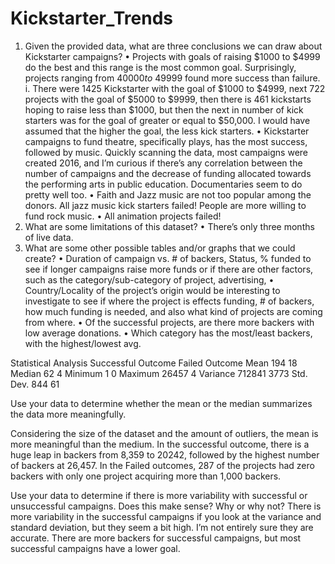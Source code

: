 # Kickstarter_Trends



1.	Given the provided data, what are three conclusions we can draw about Kickstarter campaigns?
•	Projects with goals of raising $1000 to $4999 do the best and this range is the most common goal. Surprisingly, projects ranging from $40000 to$ 49999 found more success than failure. 
i.	There were 1425 Kickstarter with the goal of $1000 to $4999, next 722 projects with the goal of $5000 to $9999, then there is 461 kickstarts hoping to raise less than $1000, but then the next in number of kick starters was for the goal of greater or equal to $50,000. I would have assumed that the higher the goal, the less kick starters. 
•	Kickstarter campaigns to fund theatre, specifically plays, has the most success, followed by music. Quickly scanning the data, most campaigns were created 2016, and I’m curious if there’s any correlation between the number of campaigns and the decrease of funding allocated towards the performing arts in public education. Documentaries seem to do pretty well too. 
•	Faith and Jazz music are not too popular among the donors. All jazz music kick starters failed! People are more willing to fund rock music. 
•	All animation projects failed!
2.	What are some limitations of this dataset?
•	There’s only three months of live data. 
3.	What are some other possible tables and/or graphs that we could create?
•	Duration of campaign vs. # of backers, Status, % funded to see if longer campaigns raise more funds or if there are other factors, such as the category/sub-category  of project, advertising, 
•	Country/Locality of the project’s origin would be interesting to investigate to see if where the project is effects funding, # of backers, how much funding is needed, and also what kind of projects are coming from where. 
•	Of the successful projects, are there more backers with low average donations. 
•	Which category has the most/least backers, with the highest/lowest avg. 

Statistical Analysis
	Successful Outcome	Failed Outcome
Mean	194	18
Median	62	4
Minimum	1	0
Maximum	26457	4
Variance	712841	3773
Std. Dev. 	844	61






Use your data to determine whether the mean or the median summarizes the data more meaningfully.

Considering the size of the dataset and the amount of outliers, the mean is more meaningful than the medium. In the successful outcome, there is a huge leap in backers from 8,359 to 20242, followed by the highest number of backers at 26,457. In the Failed outcomes, 287 of the projects had zero backers with only one project acquiring more than 1,000 backers. 

Use your data to determine if there is more variability with successful or unsuccessful campaigns. Does this make sense? Why or why not?
There is more variability in the successful campaigns if you look at the variance and standard deviation, but they seem a bit high. I’m not entirely sure they are accurate. There are more backers for successful campaigns, but most successful campaigns have a lower goal. 
